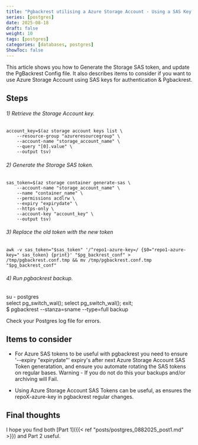 ```yaml
---
title: "Pgbackrest utilising a Azure Storage Account - Using a SAS Key - Part 2"
series: [postgres]
date: 2025-08-18
draft: false
weight: 10
tags: [postgres]
categories: [databases, postgres]
ShowToc: false
---
```


This article shows you how to Generate the Storage SAS token, and update the PgBackrest Config file.  It
also describes items to consider if you want to use Azure Storage Account using SAS keys
for authentication & Pgbackrest. 

Steps
-----

###### 1) Retrieve the Storage Account key.  

	account_key=$(az storage account keys list \
    	--resource-group "azureresourcegroup" \
    	--account-name "storage_account_name" \
    	--query "[0].value" \
    	--output tsv)
 
###### 2) Generate the Storage SAS token.  

	sas_token=$(az storage container generate-sas \
    	--account-name "storage_account_name" \
    	--name "container_name" \
    	--permissions acdlrw \
    	--expiry "expirydate" \
    	--https-only \
    	--account-key "account_key" \
    	--output tsv)

###### 3) Replace the old token with the new token


	awk -v sas_token="$sas_token" '/^repo1-azure-key=/ {$0="repo1-azure-key=" sas_token} {print}' "$pg_backrest_conf" > /tmp/pgbackrest.conf.tmp && mv /tmp/pgbackrest.conf.tmp "$pg_backrest_conf"



###### 4) Run pgbackrest backup.


su - postgres  
select pg_switch_wal(); select pg_switch_wal(); exit;  
$ pgbackrest --stanza=sname --type=full backup

Check your Postgres log file for errors.


Items to consider
---


* For Azure SAS tokens to be useful with pgbackrest you need to ensure '--expiry "expirydate"' expiry's after
  next Azure Storage Account SAS Token generatation, and ensure you automate rotating the SAS tokens on regular bases. Warning - If you do not do this your backups and/or archiving will Fail. 

* Using Azure Storage Account SAS Tokens can be useful, as ensures the repoX-azure-key in pgbackrest regular changes.

Final thoughts
---

I hope you find  both [Part 1]({{< ref "posts/postgres_0882025_post1.md" >}}) and Part 2 useful. 


